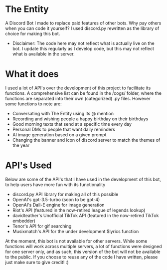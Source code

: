 # The Entity
A Discord Bot I made to replace paid features of other bots. Why pay others when you can code it yourself?
I used discord.py rewritten as the library of choice for making this bot.
- Disclaimer: The code here may not reflect what is actually live on the bot. I update this regularly as I develop code, but this may not reflect what is available in the server.

# What it does
I used a lot of API's over the development of this project to facilitate its functions. A comprehensive list can be found in the /cogs/ folder, where the functions are separated into their own (categorized) .py files. However some functions to note are:
- Conversating with The Entity using its @ mention
- Recording and wishing people a happy birthday on their birthdays
- Good morning texts that send at a specific time every day
- Personal DMs to people that want daily reminders
- AI image generation based on a given prompt
- Changing the banner and icon of discord server to match the themes of the year

# API's Used
Below are some of the API's that I have used in the development of this bot, to help users have more fun with its functionality
- discord.py API library for making all of this possible
- OpenAI's gpt-3.5-turbo (soon to be gpt-4)
- OpenAI's Dall-E engine for image generation
- Riot's API (featured in the now-retired league of legends lookup)
- davidteather's Unofficial TikTok API (featured in the now-retired TikTok embedder)
- Tenor's API for gif searching
- Musixmatch's API for the under development $lyrics function

At the moment, this bot is not available for other servers. While some functions will work across multiple servers, a lot of functions were designed for one server only, and as such, this version of the bot will not be available to the public. If you choose to reuse any of the code I have written, please just make sure to give credit! :)
